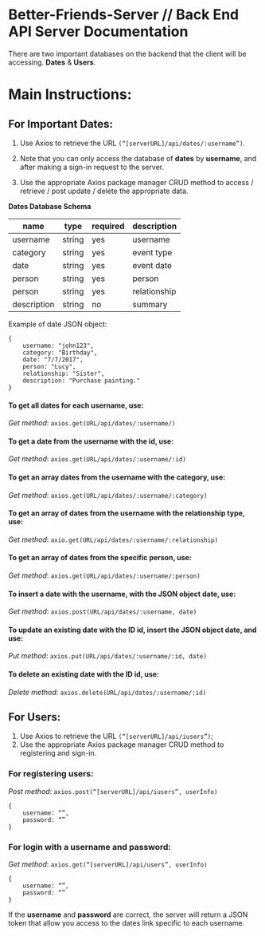 # Better-Friends-Server // Back End API Server Documentation 

There are two important databases on the backend that the client will be accessing. **Dates** & **Users**.

# Main Instructions: 

## For Important Dates:

1. Use Axios to retrieve the URL `(“[serverURL]/api/dates/:username”)`. 

2. Note that you can only access the database of **dates** by **username**, and after making a sign-in request to the server. 

3. Use the appropriate Axios package manager CRUD method to access / retrieve / post update / delete the appropriate data.

**Dates Database Schema** 

| **name**     | **type** | **required** |  **description** |
|--------------|----------|--------------|------------------|
|  username    |  string  |     yes      |     username     |
|  category    |  string  |     yes      |     event type   |
|  date        |  string  |     yes      |     event date   |
|  person      |  string  |     yes      |     person       |
|  person      |  string  |     yes      |     relationship |
|  description |  string  |     no       |     summary      |

Example of date JSON object:

```
{
	username: "john123",
    category: "Birthday",
	date: "7/7/2017",
	person: "Lucy",
 	relationship: "Sister",
	description: "Purchase painting."
}
```

#### To get all dates for each username, use: 


*Get method*: `axios.get(URL/api/dates/:username/)` 


#### To get a date from the username with the id, use: 


*Get method*: `axios.get(URL/api/dates/:username/:id)`


#### To get an array dates from the username with the category, use: 


*Get method*: `axios.get(URL/api/dates/:username/:category)`


#### To get an array of dates from the username with the relationship type, use: 


*Get method*: `axio.get(URL/api/dates/:username/:relationship)` 


#### To get an array of dates from the specific person, use: 


*Get method*: `axios.get(URL/api/dates/:username/:person)` 


#### To insert a date with the username, with the JSON object date, use: 


*Get method*: `axios.post(URL/api/dates/:username, date)`



#### To update an existing date with the ID id, insert the JSON object date, and use: 


*Put method*: `axios.put(URL/api/dates/:username/:id, date)` 


#### To delete an existing date with the ID id, use: 


*Delete method*:  `axios.delete(URL/api/dates/:username/:id)` 



## For Users: 

1. Use Axios to retrieve the URL `(“[serverURL]/api/iusers”)`;
2. Use the appropriate Axios package manager CRUD method to registering and sign-in. 

### For registering users: 

*Post method*: `axios.post(“[serverURL]/api/iusers”, userInfo)` 

```
{
	username: “”,
	password: “”
}
```

### For login with a username and password:

*Get method*: `axios.get(“[serverURL]/api/users”, userInfo)` 

```
{
	username: “”,
	password: “”
}
```

If the **username** and **password** are correct, the server will return a JSON token that allow you access to the dates link specific to each username. 


